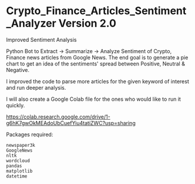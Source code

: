 # Crypto_Finance_Articles_Sentiment_Analyzer Version 2.0 
Improved Sentiment Analysis

Python Bot to Extract -> Summarize -> Analyze Sentiment of Crypto, Finance news articles from Google News.
The end goal is to generate a pie chart to get an idea of the sentiments' spread between Positive, Neutral & Negative.

I improved the code to parse more articles for the given keyword of interest and run deeper analysis.

I will also create a Google Colab file for the ones who would like to run it quickly.

https://colab.research.google.com/drive/1-g6hK7gwOkMEAdoUbCuefYiu4tatiZWC?usp=sharing

Packages required:

    newspaper3k
    GoogleNews
    nltk
    wordcloud
    pandas 
    matplotlib
    datetime